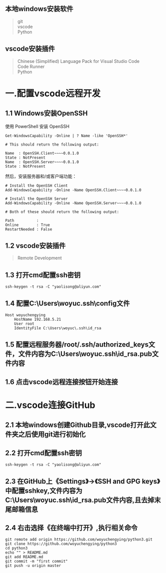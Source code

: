 ## 本地windows安装软件
>git  
>vscode  
>Python
## vscode安装插件
>Chinese (Simplified) Language Pack for Visual Studio Code  
>Code Runner  
>Python
# 一.配置vscode远程开发
## 1.1 Windows安装OpenSSH
使用 PowerShell 安装 OpenSSH
```
Get-WindowsCapability -Online | ? Name -like 'OpenSSH*'

# This should return the following output:

Name  : OpenSSH.Client~~~~0.0.1.0
State : NotPresent
Name  : OpenSSH.Server~~~~0.0.1.0
State : NotPresent
```
然后，安装服务器和/或客户端功能：
```
# Install the OpenSSH Client
Add-WindowsCapability -Online -Name OpenSSH.Client~~~~0.0.1.0

# Install the OpenSSH Server
Add-WindowsCapability -Online -Name OpenSSH.Server~~~~0.0.1.0

# Both of these should return the following output:

Path          :
Online        : True
RestartNeeded : False
```
## 1.2 vscode安装插件
>Remote Development
## 1.3 打开cmd配置ssh密钥
```
ssh-keygen -t rsa -C "yaolisong@aliyun.com"
```
## 1.4 配置C:\Users\woyuc\.ssh\config文件
```
Host woyuchengying
    HostName 192.168.5.21
    User root
    IdentityFile C:\Users\woyuc\.ssh\id_rsa
```
## 1.5 配置远程服务器/root/.ssh/authorized_keys文件，文件内容为C:\Users\woyuc\.ssh\id_rsa.pub文件内容
## 1.6 点击vscode远程连接按钮开始连接
# 二.vscode连接GitHub
## 2.1 本地windows创建Github目录,vscode打开此文件夹之后使用git进行初始化
## 2.2 打开cmd配置ssh密钥
```
ssh-keygen -t rsa -C "yaolisong@aliyun.com"
```
## 2.3 在GitHub上《Settings》->《SSH and GPG keys》中配置sshkey,文件内容为C:\Users\woyuc\.ssh\id_rsa.pub文件内容,且去掉末尾邮箱信息
## 2.4 右击选择《在终端中打开》,执行相关命令
```
git remote add origin https://github.com/woyuchengying/python3.git
git clone https://github.com/woyuchengying/python3
cd python3
echo "" > README.md
git add README.md
git commit -m "first commit"
git push -u origin master
```